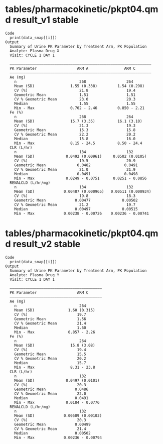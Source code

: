 # tables/pharmacokinetic/pkpt04.qmd result_v1 stable

    Code
      print(data_snap[[i]])
    Output
      Summary of Urine PK Parameter by Treatment Arm, PK Population
      Analyte: Plasma Drug X 
      Visit: CYCLE 1 DAY 1
      
      ———————————————————————————————————————————————————————————————
      PK Parameter                  ARM A                ARM C       
      ———————————————————————————————————————————————————————————————
      Ae (mg)                                                        
        n                            268                  264        
        Mean (SD)                1.55 (0.338)         1.54 (0.298)   
        CV (%)                       21.8                 19.4       
        Geometric Mean               1.51                 1.51       
        CV % Geometric Mean          23.0                 20.3       
        Median                       1.55                 1.55       
        Min - Max                0.702 - 2.46         0.850 - 2.21   
      Fe (%)                                                         
        n                            268                  264        
        Mean (SD)                15.7 (3.35)          16.1 (3.10)    
        CV (%)                       21.3                 19.3       
        Geometric Mean               15.3                 15.8       
        CV % Geometric Mean          22.2                 20.2       
        Median                       15.8                 16.0       
        Min - Max                8.15 - 24.5          8.50 - 24.4    
      CLR (L/hr)                                                     
        n                            134                  132        
        Mean (SD)              0.0492 (0.00961)     0.0502 (0.0105)  
        CV (%)                       19.5                 20.9       
        Geometric Mean              0.0482               0.0491      
        CV % Geometric Mean          21.0                 21.9       
        Median                      0.0491               0.0498      
        Min - Max              0.0249 - 0.0751      0.0251 - 0.0856  
      RENALCLD (L/hr/mg)                                             
        n                            134                  132        
        Mean (SD)             0.00487 (0.000965)   0.00511 (0.000934)
        CV (%)                       19.8                 18.3       
        Geometric Mean             0.00477              0.00502      
        CV % Geometric Mean          21.2                 19.7       
        Median                     0.00497              0.00515      
        Min - Max             0.00238 - 0.00726    0.00236 - 0.00741 

# tables/pharmacokinetic/pkpt04.qmd result_v2 stable

    Code
      print(data_snap[[i]])
    Output
      Summary of Urine PK Parameter by Treatment Arm, PK Population
      Analyte: Plasma Drug Y 
      Visit: CYCLE 1 DAY 1
      
      —————————————————————————————————————————
      PK Parameter                  ARM C      
      —————————————————————————————————————————
      Ae (mg)                                  
        n                            264       
        Mean (SD)               1.60 (0.315)   
        CV (%)                      19.7       
        Geometric Mean              1.56       
        CV % Geometric Mean         21.4       
        Median                      1.60       
        Min - Max               0.857 - 2.26   
      Fe (%)                                   
        n                            264       
        Mean (SD)                15.8 (3.08)   
        CV (%)                      19.4       
        Geometric Mean              15.5       
        CV % Geometric Mean         20.2       
        Median                      15.7       
        Min - Max                8.31 - 23.8   
      CLR (L/hr)                               
        n                            132       
        Mean (SD)              0.0497 (0.0101) 
        CV (%)                      20.3       
        Geometric Mean             0.0486      
        CV % Geometric Mean         22.0       
        Median                     0.0491      
        Min - Max              0.0184 - 0.0776 
      RENALCLD (L/hr/mg)                       
        n                            132       
        Mean (SD)             0.00509 (0.00103)
        CV (%)                      20.3       
        Geometric Mean             0.00499     
        CV % Geometric Mean         21.4       
        Median                     0.00502     
        Min - Max             0.00236 - 0.00794

